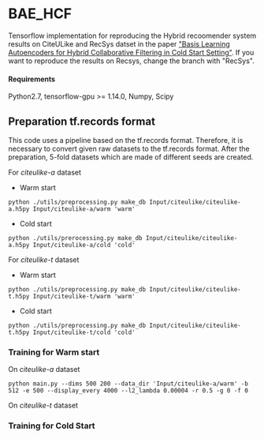 

# BAE_HCF

Tensorflow implementation for reproducing the Hybrid recoomender system results on CiteULike and RecSys datset in the paper <a href="http://kalman.kaist.ac.kr/assets/papers/MLSP-2.pdf">"Basis Learning Autoencoders for Hybrid Collaborative Filtering in Cold Start Setting"</a>. If you want to reproduce the results on Recsys, change the branch with "RecSys".



#### Requirements

Python2.7, tensorflow-gpu >= 1.14.0, Numpy, Scipy



## Preparation tf.records format

This code uses a pipeline based on the tf.records format. Therefore, it is necessary to convert given raw datasets to the tf.records format. After the preparation, 5-fold datasets which are made of different seeds are created.

For *citeulike-a* dataset

- Warm start

```python ./utils/preprocessing.py make_db Input/citeulike/citeulike-a.h5py Input/citeulike-a/warm 'warm'```

- Cold start

```python ./utils/prerocessing.py make_db Input/citeulike/citeulike-a.h5py Input/citeulike-a/cold 'cold'```

For *citeulike-t* dataset

- Warm start

```python ./utils/preprocessing.py make_db Input/citeulike/citeulike-t.h5py Input/citeulike-t/warm 'warm'```

- Cold start

```python ./utils/preprocessing.py make_db Input/citeulike/citeulike-t.h5py Input/citeulike-t/cold 'cold'```



### Training for Warm start ###

On *citeulike-a* dataset

```shell
python main.py --dims 500 200 --data_dir 'Input/citeulike-a/warm' -b 512 -e 500 --display_every 4000 --l2_lambda 0.00004 -r 0.5 -g 0 -f 0
```

On *citeulike-t* dataset



### Training for Cold Start ###

